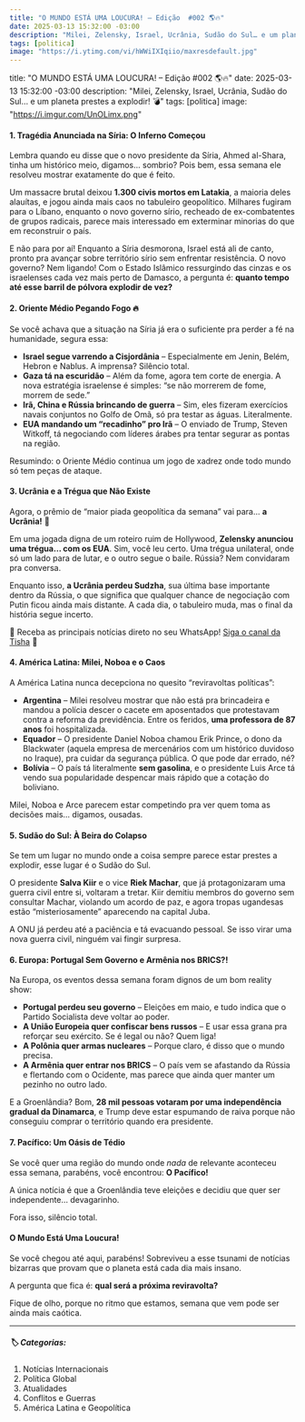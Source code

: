 ```yaml
---
title: "O MUNDO ESTÁ UMA LOUCURA! – Edição  #002 🌎🔥"
date: 2025-03-13 15:32:00 -03:00
description: "Milei, Zelensky, Israel, Ucrânia, Sudão do Sul… e um planeta prestes a explodir! 💣"
tags: [politica]
image: "https://i.ytimg.com/vi/hWWiIXIqiio/maxresdefault.jpg"
---
```



title: "O MUNDO ESTÁ UMA LOUCURA! – Edição  #002 🌎🔥"
date: 2025-03-13 15:32:00 -03:00
description: "Milei, Zelensky, Israel, Ucrânia, Sudão do Sul… e um planeta prestes a explodir! 💣"
tags: [politica]
image: "https://i.imgur.com/UnOLimx.png"



#### 1. Tragédia Anunciada na Síria: O Inferno Começou  

Lembra quando eu disse que o novo presidente da Síria, Ahmed al-Shara, tinha um histórico meio, digamos… sombrio? Pois bem, essa semana ele resolveu mostrar exatamente do que é feito.  

Um massacre brutal deixou **1.300 civis mortos em Latakia**, a maioria deles alauítas, e jogou ainda mais caos no tabuleiro geopolítico. Milhares fugiram para o Líbano, enquanto o novo governo sírio, recheado de ex-combatentes de grupos radicais, parece mais interessado em exterminar minorias do que em reconstruir o país.  

E não para por aí! Enquanto a Síria desmorona, Israel está ali de canto, pronto pra avançar sobre território sírio sem enfrentar resistência. O novo governo? Nem ligando! Com o Estado Islâmico ressurgindo das cinzas e os israelenses cada vez mais perto de Damasco, a pergunta é: **quanto tempo até esse barril de pólvora explodir de vez?**  



#### 2. Oriente Médio Pegando Fogo 🔥  

Se você achava que a situação na Síria já era o suficiente pra perder a fé na humanidade, segura essa:  

- **Israel segue varrendo a Cisjordânia** – Especialmente em Jenin, Belém, Hebron e Nablus. A imprensa? Silêncio total.  
- **Gaza tá na escuridão** – Além da fome, agora tem corte de energia. A nova estratégia israelense é simples: “se não morrerem de fome, morrem de sede.”  
- **Irã, China e Rússia brincando de guerra** – Sim, eles fizeram exercícios navais conjuntos no Golfo de Omã, só pra testar as águas. Literalmente.  
- **EUA mandando um “recadinho” pro Irã** – O enviado de Trump, Steven Witkoff, tá negociando com líderes árabes pra tentar segurar as pontas na região.  

Resumindo: o Oriente Médio continua um jogo de xadrez onde todo mundo só tem peças de ataque.  



#### 3. Ucrânia e a Trégua que Não Existe  

Agora, o prêmio de “maior piada geopolítica da semana” vai para… **a Ucrânia!** 🎉  

Em uma jogada digna de um roteiro ruim de Hollywood, **Zelensky anunciou uma trégua… com os EUA**. Sim, você leu certo. Uma trégua unilateral, onde só um lado para de lutar, e o outro segue o baile. Rússia? Nem convidaram pra conversa.  

Enquanto isso, **a Ucrânia perdeu Sudzha**, sua última base importante dentro da Rússia, o que significa que qualquer chance de negociação com Putin ficou ainda mais distante. A cada dia, o tabuleiro muda, mas o final da história segue incerto.  

🌟 Receba as principais notícias direto no seu WhatsApp! <a href="https://www.whatsapp.com/channel/0029VaiPYBPLo4heVf0U3u2d" target="_blank" rel="noopener noreferrer">Siga o canal da Tisha</a> 📲

#### 4. América Latina: Milei, Noboa e o Caos  

A América Latina nunca decepciona no quesito “reviravoltas políticas”:  

- **Argentina** – Milei resolveu mostrar que não está pra brincadeira e mandou a polícia descer o cacete em aposentados que protestavam contra a reforma da previdência. Entre os feridos, **uma professora de 87 anos** foi hospitalizada.  
- **Equador** – O presidente Daniel Noboa chamou Erik Prince, o dono da Blackwater (aquela empresa de mercenários com um histórico duvidoso no Iraque), pra cuidar da segurança pública. O que pode dar errado, né?  
- **Bolívia** – O país tá literalmente **sem gasolina**, e o presidente Luis Arce tá vendo sua popularidade despencar mais rápido que a cotação do boliviano.  

Milei, Noboa e Arce parecem estar competindo pra ver quem toma as decisões mais… digamos, ousadas.  



#### 5. Sudão do Sul: À Beira do Colapso  

Se tem um lugar no mundo onde a coisa sempre parece estar prestes a explodir, esse lugar é o Sudão do Sul.  

O presidente **Salva Kiir** e o vice **Riek Machar**, que já protagonizaram uma guerra civil entre si, voltaram a tretar. Kiir demitiu membros do governo sem consultar Machar, violando um acordo de paz, e agora tropas ugandesas estão “misteriosamente” aparecendo na capital Juba.  

A ONU já perdeu até a paciência e tá evacuando pessoal. Se isso virar uma nova guerra civil, ninguém vai fingir surpresa.  



#### 6. Europa: Portugal Sem Governo e Armênia nos BRICS?!  

Na Europa, os eventos dessa semana foram dignos de um bom reality show:  

- **Portugal perdeu seu governo** – Eleições em maio, e tudo indica que o Partido Socialista deve voltar ao poder.  
- **A União Europeia quer confiscar bens russos** – E usar essa grana pra reforçar seu exército. Se é legal ou não? Quem liga!  
- **A Polônia quer armas nucleares** – Porque claro, é disso que o mundo precisa.  
- **A Armênia quer entrar nos BRICS** – O país vem se afastando da Rússia e flertando com o Ocidente, mas parece que ainda quer manter um pezinho no outro lado.  

E a Groenlândia? Bom, **28 mil pessoas votaram por uma independência gradual da Dinamarca**, e Trump deve estar espumando de raiva porque não conseguiu comprar o território quando era presidente.  



#### 7. Pacífico: Um Oásis de Tédio  

Se você quer uma região do mundo onde *nada* de relevante aconteceu essa semana, parabéns, você encontrou: **O Pacífico!**  

A única notícia é que a Groenlândia teve eleições e decidiu que quer ser independente… devagarinho.  

Fora isso, silêncio total.  



#### O Mundo Está Uma Loucura!  

Se você chegou até aqui, parabéns! Sobreviveu a esse tsunami de notícias bizarras que provam que o planeta está cada dia mais insano.  

A pergunta que fica é: **qual será a próxima reviravolta?**  

Fique de olho, porque no ritmo que estamos, semana que vem pode ser ainda mais caótica.  

---

##### 🏷️ Categorias:  
1. Notícias Internacionais  
2. Política Global  
3. Atualidades  
4. Conflitos e Guerras  
5. América Latina e Geopolítica
